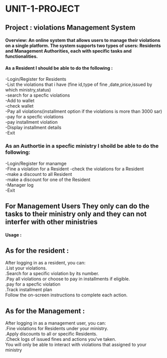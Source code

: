 # UNIT-1-PROJECT

## Project :  violations Management System 

#### Overview: An online system that allows users to manage their violations on a single platform. The system supports two types of users: Residents and Management Authorities, each with specific tasks and functionalities.

#### As a Resident I should be able to do the following :
-Login/Register for Residents   
-List the violations that i have (fine id,type of fine ,date,price,issued by which ministry,status)  
-search for a specfic violations  
-Add to wallet    
-check wallet  
-Pay all violations(installment option if the violations is more than 3000 sar)    
-pay for a specfic violations  
-pay installment violation  
-Display installment details    
-Exit    
### As an Authortie in a specfic ministry I shoild be able to do the following:
-Login/Register for manamge  
-Fine a violation for a Resident
-check the violations for a Resident   
-make a discount to all Resident  
-make a discount for one of the Resident  
-Manager log  
-Exit  
## For Management Users They only can do the tasks to their ministry only and they can not interfer with other ministries

#### Usage :
## As for the resident :
After logging in as a resident, you can:  
.List your violations.  
.Search for a specific violation by its number.  
.Pay all violations or choose to pay in installments if eligible.  
.pay for a specfic violation  
.Track installment plan    
Follow the on-screen instructions to complete each action.  
## As for the Management :
After logging in as a management user, you can:  
.Fine violations for Residents under your ministry.  
.Apply discounts to all or specific Residents.  
.Check logs of issued fines and actions you've taken.  
You will only be able to interact with violations that assigned to your ministry  

